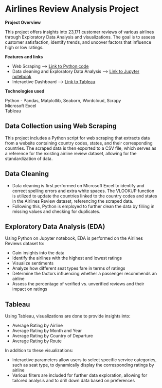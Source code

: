 # Airlines Review Analysis Project

**Project Overview**  

This project offers insights into 23,171 customer reviews of various airlines through Exploratory Data Analysis and visualizations. The goal is to assess customer satisfaction, identify trends, and uncover factors that influence high or low ratings.


**Features and links**  

* Web Scraping --> [Link to Python code](https://github.com/hazwf/PortfolioProjects/blob/main/Airline%20Reviews%20Analysis/airport_spider.py)
* Data cleaning and Exploratory Data Analysis --> [Link to Jupyter notebook](https://github.com/hazwf/PortfolioProjects/blob/main/Airline%20Reviews%20Analysis/Airlines%20Review%20Analysis.ipynb)
* Interactive Dashboard --> [Link to Tableau](https://public.tableau.com/app/profile/haz.faeaz/viz/AirlineReviews_17222599770960/Dashboard#1)

**Technologies used**  

Python - Pandas, Matplotlib, Seaborn, Wordcloud, Scrapy<br>
Microsoft Excel  
Tableau

## Data Collection using Web Scraping

This project includes a Python script for web scraping that extracts data from a website containing country codes, states, and their corresponding countries. The scraped data is then exported to a CSV file, which serves as a reference for the existing airline review dataset, allowing for the standardization of data.

## Data Cleaning 

* Data cleaning is first performed on Microsoft Excel to identify and correct spelling errors and extra white spaces. The VLOOKUP function is utilized to update the countries linked to the country codes and states in the Airlines Review dataset, referencing the scraped data.
* Following this, Python is employed to further clean the data by filling in missing values and checking for duplicates.


## Exploratory Data Analysis (EDA)

Using Python on Jupyter notebook, EDA is performed on the Airlines Reviews dataset to:
* Gain insights into the data
* Identify the airlines with the highest and lowest ratings
* Visualize sentiments
* Analyze how different seat types fare in terms of ratings
* Determine the factors influencing whether a passenger recommends an airline
* Assess the percentage of verified vs. unverified reviews and their impact on ratings

## Tableau

Using Tableau, visualizations are done to provide insights into:
* Average Rating by Airline
* Average Rating by Month and Year
* Average Rating by Country of Departure
* Average Rating by Route

In addition to these visualizations:
* Interactive parameters allow users to select specific service categories, such as seat type, to dynamically display the corresponding ratings by airline
* Various filters are included for further data exploration, allowing for tailored analysis and to drill down data based on preferences
